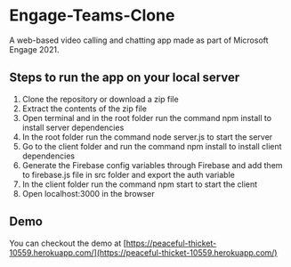 # Engage-Teams-Clone
A web-based video calling and chatting app made as part of Microsoft Engage 2021.

## Steps to run the app on your local server
1. Clone the repository or download a zip file
2. Extract the contents of the zip file
3. Open terminal and in the root folder run the command npm install to install server dependencies
4. In the root folder run the command node server.js to start the server
5. Go to the client folder and run the command npm install to install client dependencies
6. Generate the Firebase config variables through Firebase and add them to firebase.js file in src folder and export the auth variable
6. In the client folder run the command npm start to start the client
7. Open localhost:3000 in the browser

## Demo
You can checkout the demo at [https://peaceful-thicket-10559.herokuapp.com/](https://peaceful-thicket-10559.herokuapp.com/)
